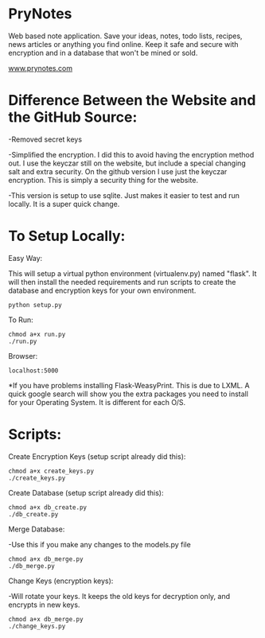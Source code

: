 PryNotes
========

Web based note application. Save your ideas, notes, todo lists, recipes, news articles or anything you find online. Keep it safe and secure with encryption and in a database that won't be mined or sold.

www.prynotes.com

Difference Between the Website and the GitHub Source:
========

-Removed secret keys

-Simplified the encryption. I did this to avoid having the encryption method out. I use the keyczar still on the website, but include a special changing salt and extra security. On the github version I use just the keyczar encryption. This is simply a security thing for the website.

-This version is setup to use sqlite. Just makes it easier to test and run locally. It is a super quick change.

To Setup Locally:
========

Easy Way:

This will setup a virtual python environment (virtualenv.py) named "flask".  It will then install the needed
requirements and run scripts to create the database and encryption keys for your own environment.

    python setup.py

To Run:

    chmod a+x run.py
    ./run.py

Browser:

    localhost:5000
    
*If you have problems installing Flask-WeasyPrint.  This is due to LXML.  A quick google search will show you the extra packages you need to install for your Operating System.  It is different for each O/S.

Scripts:
=========

Create Encryption Keys (setup script already did this):
    
    chmod a+x create_keys.py
    ./create_keys.py
    
Create Database (setup script already did this):

    chmod a+x db_create.py
    ./db_create.py
    
Merge Database:

-Use this if you make any changes to the models.py file

    chmod a+x db_merge.py
    ./db_merge.py
    
Change Keys (encryption keys):

-Will rotate your keys.  It keeps the old keys for decryption only, and encrypts in new keys.

    chmod a+x db_merge.py
    ./change_keys.py    